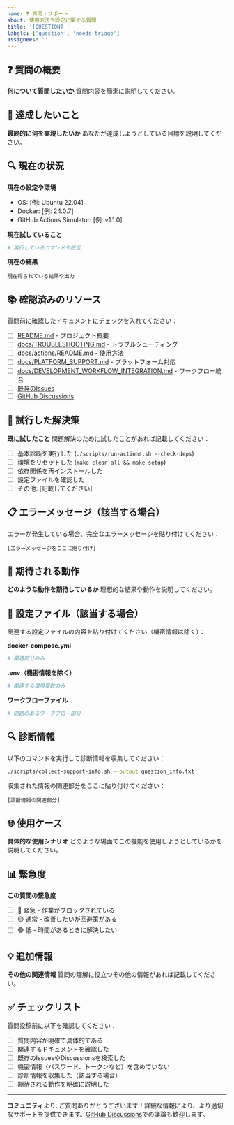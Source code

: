```yaml
---
name: ❓ 質問・サポート
about: 使用方法や設定に関する質問
title: '[QUESTION] '
labels: ['question', 'needs-triage']
assignees: ''
---
```


## ❓ 質問の概要

**何について質問したいか**
質問内容を簡潔に説明してください。

## 🎯 達成したいこと

**最終的に何を実現したいか**
あなたが達成しようとしている目標を説明してください。

## 🔍 現在の状況

**現在の設定や環境**
- OS: [例: Ubuntu 22.04]
- Docker: [例: 24.0.7]
- GitHub Actions Simulator: [例: v1.1.0]

**現在試していること**
```bash
# 実行しているコマンドや設定
```

**現在の結果**
```
現在得られている結果や出力
```

## 📚 確認済みのリソース

質問前に確認したドキュメントにチェックを入れてください：

- [ ] [README.md](../../README.md) - プロジェクト概要
- [ ] [docs/TROUBLESHOOTING.md](../docs/TROUBLESHOOTING.md) - トラブルシューティング
- [ ] [docs/actions/README.md](../docs/actions/README.md) - 使用方法
- [ ] [docs/PLATFORM_SUPPORT.md](../docs/PLATFORM_SUPPORT.md) - プラットフォーム対応
- [ ] [docs/DEVELOPMENT_WORKFLOW_INTEGRATION.md](../docs/DEVELOPMENT_WORKFLOW_INTEGRATION.md) - ワークフロー統合
- [ ] [既存のIssues](https://github.com/scottlz0310/mcp-docker/issues)
- [ ] [GitHub Discussions](https://github.com/scottlz0310/mcp-docker/discussions)

## 🔧 試行した解決策

**既に試したこと**
問題解決のために試したことがあれば記載してください：

- [ ] 基本診断を実行した (`./scripts/run-actions.sh --check-deps`)
- [ ] 環境をリセットした (`make clean-all && make setup`)
- [ ] 依存関係を再インストールした
- [ ] 設定ファイルを確認した
- [ ] その他: [記載してください]

## 📋 エラーメッセージ（該当する場合）

エラーが発生している場合、完全なエラーメッセージを貼り付けてください：

```
[エラーメッセージをここに貼り付け]
```

## 🎨 期待される動作

**どのような動作を期待しているか**
理想的な結果や動作を説明してください。

## 📁 設定ファイル（該当する場合）

関連する設定ファイルの内容を貼り付けてください（機密情報は除く）：

**docker-compose.yml**
```yaml
# 関連部分のみ
```

**.env（機密情報を除く）**
```bash
# 関連する環境変数のみ
```

**ワークフローファイル**
```yaml
# 問題のあるワークフロー部分
```

## 🔍 診断情報

以下のコマンドを実行して診断情報を収集してください：

```bash
./scripts/collect-support-info.sh --output question_info.txt
```

収集された情報の関連部分をここに貼り付けてください：

```
[診断情報の関連部分]
```

## 🌐 使用ケース

**具体的な使用シナリオ**
どのような場面でこの機能を使用しようとしているかを説明してください。

## 📊 緊急度

**この質問の緊急度**
- [ ] 🔴 緊急 - 作業がブロックされている
- [ ] 🟡 通常 - 改善したいが回避策がある
- [ ] 🟢 低 - 時間があるときに解決したい

## 💡 追加情報

**その他の関連情報**
質問の理解に役立つその他の情報があれば記載してください。

## ✅ チェックリスト

質問投稿前に以下を確認してください：

- [ ] 質問内容が明確で具体的である
- [ ] 関連するドキュメントを確認した
- [ ] 既存のIssuesやDiscussionsを検索した
- [ ] 機密情報（パスワード、トークンなど）を含めていない
- [ ] 診断情報を収集した（該当する場合）
- [ ] 期待される動作を明確に説明した

---

**コミュニティ**より: ご質問ありがとうございます！詳細な情報により、より適切なサポートを提供できます。[GitHub Discussions](https://github.com/scottlz0310/mcp-docker/discussions)での議論も歓迎します。
